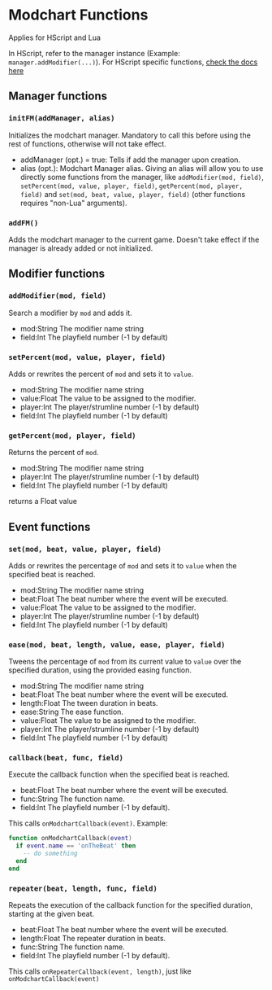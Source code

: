 # Modchart Functions

Applies for HScript and Lua

In HScript, refer to the manager instance (Example: `manager.addModifier(...)`). For HScript specific functions, [check the docs here](https://github.com/TheoDevelops/FunkinModchart/blob/main/DOC.md)

## Manager functions

### `initFM(addManager, alias)`

Initializes the modchart manager. Mandatory to call this before using the rest of functions, otherwise will not take effect.

- addManager (opt.) = true: Tells if add the manager upon creation.
- alias (opt.): Modchart Manager alias. Giving an alias will allow you to use directly some functions from the manager, like `addModifier(mod, field)`, `setPercent(mod, value, player, field)`, `getPercent(mod, player, field)` and `set(mod, beat, value, player, field)` (other functions requires "non-Lua" arguments).

### `addFM()`

Adds the modchart manager to the current game. Doesn't take effect if the manager is already added or not initialized.

## Modifier functions

### `addModifier(mod, field)`

Search a modifier by `mod` and adds it.

- mod:String   The modifier name string
- field:Int    The playfield number  (-1 by default)

### `setPercent(mod, value, player, field)`

Adds or rewrites the percent of `mod` and sets it to `value`.

- mod:String   The modifier name string
- value:Float  The value to be assigned to the modifier.
- player:Int   The player/strumline number (-1 by default)
- field:Int    The playfield number  (-1 by default)

### `getPercent(mod, player, field)`

Returns the percent of `mod`.

- mod:String   The modifier name string
- player:Int   The player/strumline number (-1 by default)
- field:Int    The playfield number  (-1 by default)

returns a Float value

## Event functions

### `set(mod, beat, value, player, field)`

Adds or rewrites the percentage of `mod` and sets it to `value` when the specified beat is reached.

- mod:String   The modifier name string
- beat:Float   The beat number where the event will be executed.
- value:Float  The value to be assigned to the modifier.
- player:Int   The player/strumline number (-1 by default)
- field:Int    The playfield number  (-1 by default)

### `ease(mod, beat, length, value, ease, player, field)`

Tweens the percentage of `mod` from its current value to `value` over the specified duration, using the provided easing function.

- mod:String   The modifier name string
- beat:Float   The beat number where the event will be executed.
- length:Float The tween duration in beats.
- ease:String  The ease function.
- value:Float  The value to be assigned to the modifier.
- player:Int   The player/strumline number (-1 by default)
- field:Int    The playfield number  (-1 by default)

### `callback(beat, func, field)`

Execute the callback function when the specified beat is reached.

- beat:Float   The beat number where the event will be executed.
- func:String  The function name.
- field:Int    The playfield number  (-1 by default).

This calls `onModchartCallback(event)`.
Example:

```lua
function onModchartCallback(event)
  if event.name == 'onTheBeat' then
    -- do something
  end
end
```

### `repeater(beat, length, func, field)`

Repeats the execution of the callback function for the specified duration, starting at the given beat.

- beat:Float   The beat number where the event will be executed.
- length:Float The repeater duration in beats.
- func:String  The function name.
- field:Int    The playfield number  (-1 by default).

This calls `onRepeaterCallback(event, length)`, just like `onModchartCallback(event)`
